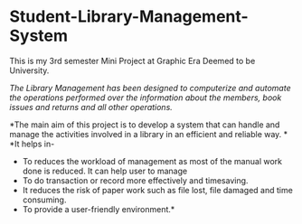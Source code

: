 # Student-Library-Management-System

This is my 3rd semester Mini Project at Graphic Era Deemed to be University.

*The Library Management has been designed to computerize and automate the operations performed over the information about the members, book issues and returns and all other operations.*

*The main aim of this project is to develop a system that can handle and manage the activities involved in a library in an efficient and reliable way. *
*It helps in-
* To reduces the workload of management as most of the manual work done is reduced. It can help user to manage 
* To do transaction or record more effectively and timesaving.
* It reduces the risk of paper work such as file lost, file damaged and time consuming.
* To provide a user-friendly environment.*
